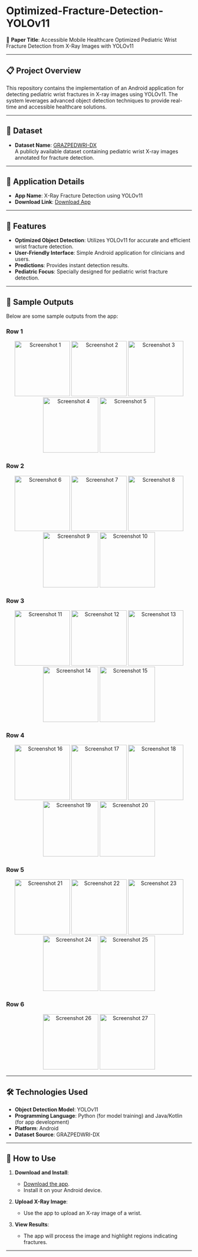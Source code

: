 # Optimized-Fracture-Detection-YOLOv11

🚀 **Paper Title**: Accessible Mobile Healthcare Optimized Pediatric Wrist Fracture Detection from X-Ray Images with YOLOv11

---

## 📋 Project Overview

This repository contains the implementation of an Android application for detecting pediatric wrist fractures in X-ray images using YOLOv11. The system leverages advanced object detection techniques to provide real-time and accessible healthcare solutions.

---

## 📂 Dataset

- **Dataset Name**: [GRAZPEDWRI-DX](https://figshare.com/articles/dataset/GRAZPEDWRI-DX/14825193)  
  A publicly available dataset containing pediatric wrist X-ray images annotated for fracture detection.

---

## 📱 Application Details

- **App Name**: X-Ray Fracture Detection using YOLOv11  
- **Download Link**: [Download App](https://drive.google.com/file/d/1gr9iQZYp29PfP1vENbbtsMyD9SJ1UDgK/view?usp=sharing)

---

## 🎯 Features

- **Optimized Object Detection**: Utilizes YOLOv11 for accurate and efficient wrist fracture detection.
- **User-Friendly Interface**: Simple Android application for clinicians and users.
- **Predictions**: Provides instant detection results.
- **Pediatric Focus**: Specially designed for pediatric wrist fracture detection.

---

## 📱 Sample Outputs

Below are some sample outputs from the app:

### Row 1
<p align="center">
  <img src="App%20Screenshots/Screenshot_2025-01-05-01-39-59-360_com.enlightenengineering.WristFractureDetection.jpg" alt="Screenshot 1" width="150">
  <img src="App%20Screenshots/Screenshot_2025-01-05-01-40-02-116_com.enlightenengineering.WristFractureDetection.jpg" alt="Screenshot 2" width="150">
  <img src="App%20Screenshots/Screenshot_2025-01-05-01-40-36-890_com.enlightenengineering.WristFractureDetection.jpg" alt="Screenshot 3" width="150">
  <img src="App%20Screenshots/Screenshot_2025-01-05-01-41-00-791_com.enlightenengineering.WristFractureDetection.jpg" alt="Screenshot 4" width="150">
  <img src="App%20Screenshots/Screenshot_2025-01-05-01-41-24-101_com.enlightenengineering.WristFractureDetection.jpg" alt="Screenshot 5" width="150">
</p>

### Row 2
<p align="center">
  <img src="App%20Screenshots/Screenshot_2025-01-05-01-41-45-378_com.enlightenengineering.WristFractureDetection.jpg" alt="Screenshot 6" width="150">
  <img src="App%20Screenshots/Screenshot_2025-01-05-01-44-53-547_com.enlightenengineering.WristFractureDetection.jpg" alt="Screenshot 7" width="150">
  <img src="App%20Screenshots/Screenshot_2025-01-05-01-45-34-549_com.enlightenengineering.WristFractureDetection.jpg" alt="Screenshot 8" width="150">
  <img src="App%20Screenshots/Screenshot_2025-01-05-01-45-59-799_com.enlightenengineering.WristFractureDetection.jpg" alt="Screenshot 9" width="150">
  <img src="App%20Screenshots/Screenshot_2025-01-05-01-46-23-129_com.enlightenengineering.WristFractureDetection.jpg" alt="Screenshot 10" width="150">
</p>

### Row 3
<p align="center">
  <img src="App%20Screenshots/Screenshot_2025-01-05-01-46-50-806_com.enlightenengineering.WristFractureDetection.jpg" alt="Screenshot 11" width="150">
  <img src="App%20Screenshots/Screenshot_2025-01-05-01-47-17-147_com.enlightenengineering.WristFractureDetection.jpg" alt="Screenshot 12" width="150">
  <img src="App%20Screenshots/Screenshot_2025-01-05-01-47-54-882_com.enlightenengineering.WristFractureDetection.jpg" alt="Screenshot 13" width="150">
  <img src="App%20Screenshots/Screenshot_2025-01-05-01-48-28-919_com.enlightenengineering.WristFractureDetection.jpg" alt="Screenshot 14" width="150">
  <img src="App%20Screenshots/Screenshot_2025-01-05-01-49-02-070_com.enlightenengineering.WristFractureDetection.jpg" alt="Screenshot 15" width="150">
</p>

### Row 4
<p align="center">
  <img src="App%20Screenshots/Screenshot_2025-01-05-01-49-35-748_com.enlightenengineering.WristFractureDetection.jpg" alt="Screenshot 16" width="150">
  <img src="App%20Screenshots/Screenshot_2025-01-05-01-50-09-038_com.enlightenengineering.WristFractureDetection.jpg" alt="Screenshot 17" width="150">
  <img src="App%20Screenshots/Screenshot_2025-01-05-01-50-31-070_com.enlightenengineering.WristFractureDetection.jpg" alt="Screenshot 18" width="150">
  <img src="App%20Screenshots/Screenshot_2025-01-05-01-51-00-282_com.enlightenengineering.WristFractureDetection.jpg" alt="Screenshot 19" width="150">
  <img src="App%20Screenshots/Screenshot_2025-01-05-01-51-24-143_com.enlightenengineering.WristFractureDetection.jpg" alt="Screenshot 20" width="150">
</p>

### Row 5
<p align="center">
  <img src="App%20Screenshots/Screenshot_2025-01-05-01-51-38-498_com.enlightenengineering.WristFractureDetection.jpg" alt="Screenshot 21" width="150">
  <img src="App%20Screenshots/Screenshot_2025-01-05-01-52-04-274_com.enlightenengineering.WristFractureDetection.jpg" alt="Screenshot 22" width="150">
  <img src="App%20Screenshots/Screenshot_2025-01-05-01-52-52-810_com.enlightenengineering.WristFractureDetection.jpg" alt="Screenshot 23" width="150">
  <img src="App%20Screenshots/Screenshot_2025-01-05-01-53-18-956_com.enlightenengineering.WristFractureDetection.jpg" alt="Screenshot 24" width="150">
  <img src="App%20Screenshots/Screenshot_2025-01-05-01-54-09-277_com.enlightenengineering.WristFractureDetection.jpg" alt="Screenshot 25" width="150">
</p>

### Row 6
<p align="center">
  <img src="App%20Screenshots/Screenshot_2025-01-05-01-55-17-699_com.enlightenengineering.WristFractureDetection.jpg" alt="Screenshot 26" width="150">
  <img src="App%20Screenshots/Screenshot_2025-01-05-01-56-00-418_com.enlightenengineering.WristFractureDetection.jpg" alt="Screenshot 27" width="150">
</p>

---

## 🛠️ Technologies Used

- **Object Detection Model**: YOLOv11
- **Programming Language**: Python (for model training) and Java/Kotlin (for app development)
- **Platform**: Android
- **Dataset Source**: GRAZPEDWRI-DX

---

## 📖 How to Use

1. **Download and Install**:
   - [Download the app](https://drive.google.com/file/d/1gr9iQZYp29PfP1vENbbtsMyD9SJ1UDgK/view?usp=sharing).
   - Install it on your Android device.

2. **Upload X-Ray Image**:
   - Use the app to upload an X-ray image of a wrist.

3. **View Results**:
   - The app will process the image and highlight regions indicating fractures.

---
